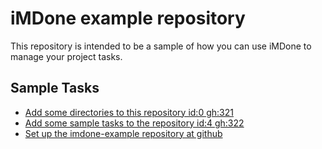 iMDone example repository
====
This repository is intended to be a sample of how you can use iMDone to manage your project tasks.

Sample Tasks
----
- [Add some directories to this repository id:0 gh:321](#TODO:0)
- [Add some sample tasks to the repository id:4 gh:322](#TODO:30)
- [Set up the imdone-example repository at github](#DONE:0)
